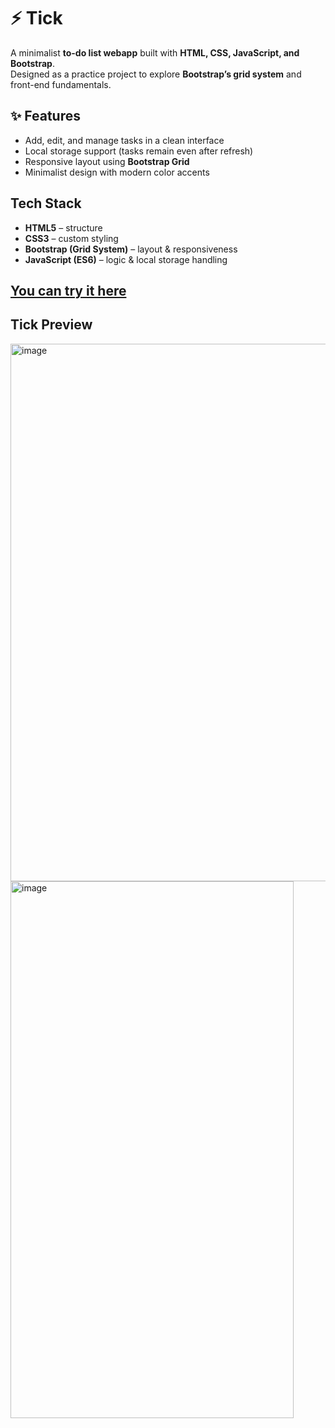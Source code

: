 # ⚡ Tick  

A minimalist **to-do list webapp** built with **HTML, CSS, JavaScript, and Bootstrap**.  
Designed as a practice project to explore **Bootstrap’s grid system** and front-end fundamentals.  


## ✨ Features  
- Add, edit, and manage tasks in a clean interface  
- Local storage support (tasks remain even after refresh)  
- Responsive layout using **Bootstrap Grid**  
- Minimalist design with modern color accents  


## Tech Stack  
- **HTML5** – structure  
- **CSS3** – custom styling  
- **Bootstrap (Grid System)** – layout & responsiveness  
- **JavaScript (ES6)** – logic & local storage handling  


## [You can try it here](https://tick-cyan.vercel.app/)

## Tick Preview
<img width="1817" height="860" alt="image" src="https://github.com/user-attachments/assets/334ae10c-7140-4a1e-a7ee-ec6a43752d54" />
<img width="453" height="859" alt="image" src="https://github.com/user-attachments/assets/5e180f77-3578-4940-88c1-fcf0f12e0039" />




